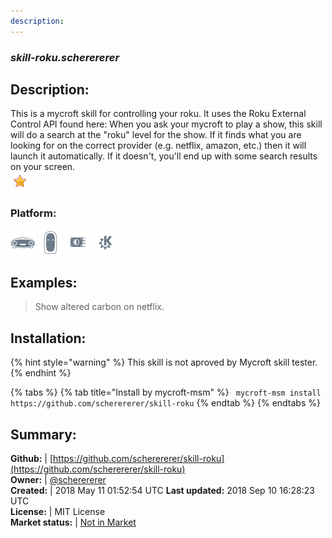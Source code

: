 ```yaml
---
description: 
---
```


### _skill-roku.scherererer_  
## Description:  
This is a mycroft skill for controlling your roku. It uses the Roku External Control API found here: 
When you ask your mycroft to play a show, this skill will do a search at the "roku" level for the show. If it finds what you are looking for on the correct provider (e.g. netflix, amazon, etc.) then it will launch it automatically. If it doesn't, you'll end up with some search results on your screen.  
![](../.gitbook/assets/star.png)  
### Platform:  
 ![Mark I](../.gitbook/assets/mark-1-icon.png)  ![Mark II](../.gitbook/assets/mark-2-icon.png)  ![Picroft](../.gitbook/assets/picroft-icon.png)  ![plasmoid](../.gitbook/assets/kde.png)   
  
## Examples:  
> Show altered carbon on netflix.  
  
## Installation:  
{% hint style="warning" %}
This skill is not aproved by Mycroft skill tester.
{% endhint %}
    
{% tabs %}
{% tab title="Install by mycroft-msm" %}
``` mycroft-msm install https://github.com/scherererer/skill-roku```
{% endtab %}
  {% endtabs %}
    
## Summary:  
**Github:** | [https://github.com/scherererer/skill-roku](https://github.com/scherererer/skill-roku)  
**Owner:** | [@scherererer](https://github.com/scherererer)  
**Created:** | 2018 May 11 01:52:54 UTC  **Last updated:** 2018 Sep 10 16:28:23 UTC  
**License:** | MIT License  
**Market status:** | [Not in Market](https://market.mycroft.ai/skill/)  
